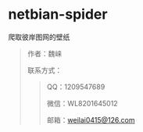 # netbian-spider
 爬取彼岸图网的壁纸

> 作者：魏崃
>
> 联系方式：
>
> > QQ：1209547689
> >
> > 微信：WL8201645012
> >
> > 邮箱：weilai0415@126.com
